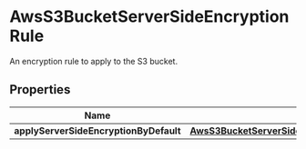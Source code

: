 

# AwsS3BucketServerSideEncryptionRule

An encryption rule to apply to the S3 bucket.

## Properties

| Name | Type | Description | Notes |
|------------ | ------------- | ------------- | -------------|
|**applyServerSideEncryptionByDefault** | [**AwsS3BucketServerSideEncryptionRuleApplyServerSideEncryptionByDefault**](AwsS3BucketServerSideEncryptionRuleApplyServerSideEncryptionByDefault.md) |  |  [optional] |



